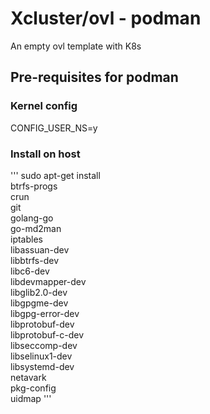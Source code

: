 # Xcluster/ovl - podman

An empty ovl template with K8s


## Pre-requisites for podman
### Kernel config
CONFIG_USER_NS=y

### Install on host
'''
sudo apt-get install \
  btrfs-progs \
  crun \
  git \
  golang-go \
  go-md2man \
  iptables \
  libassuan-dev \
  libbtrfs-dev \
  libc6-dev \
  libdevmapper-dev \
  libglib2.0-dev \
  libgpgme-dev \
  libgpg-error-dev \
  libprotobuf-dev \
  libprotobuf-c-dev \
  libseccomp-dev \
  libselinux1-dev \
  libsystemd-dev \
  netavark \
  pkg-config \
  uidmap
'''
